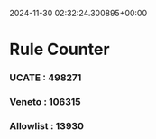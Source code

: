 2024-11-30 02:32:24.300895+00:00
# Rule Counter 
 ### UCATE : 498271

 ### Veneto : 106315

 ### Allowlist : 13930